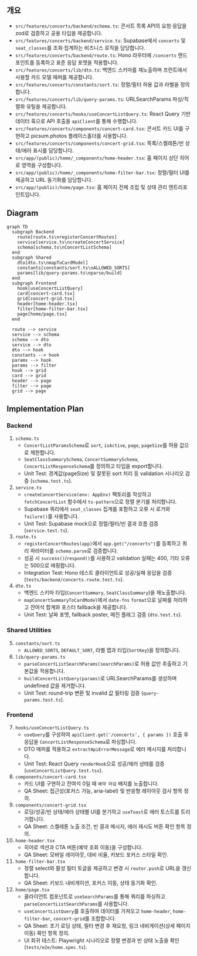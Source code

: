## 개요
- `src/features/concerts/backend/schema.ts`: 콘서트 목록 API의 요청·응답을 zod로 검증하고 공용 타입을 제공합니다.
- `src/features/concerts/backend/service.ts`: Supabase에서 `concerts` 및 `seat_classes`를 조회·집계하는 비즈니스 로직을 담당합니다.
- `src/features/concerts/backend/route.ts`: Hono 라우터에 `/concerts` 엔드포인트를 등록하고 표준 응답 포맷을 적용합니다.
- `src/features/concerts/lib/dto.ts`: 백엔드 스키마를 재노출하며 프런트에서 사용할 카드 모델 매퍼를 제공합니다.
- `src/features/concerts/constants/sort.ts`: 정렬/필터 허용 값과 라벨을 정의합니다.
- `src/features/concerts/lib/query-params.ts`: URLSearchParams 파싱/직렬화 유틸을 제공합니다.
- `src/features/concerts/hooks/useConcertListQuery.ts`: React Query 기반 데이터 훅으로 API 호출을 `apiClient`를 통해 수행합니다.
- `src/features/concerts/components/concert-card.tsx`: 콘서트 카드 UI를 구현하고 picsum.photos 플레이스홀더를 사용합니다.
- `src/features/concerts/components/concert-grid.tsx`: 목록/스켈레톤/빈 상태/에러 표시를 담당합니다.
- `src/app/(public)/home/_components/home-header.tsx`: 홈 페이지 상단 히어로 영역을 구성합니다.
- `src/app/(public)/home/_components/home-filter-bar.tsx`: 정렬/필터 UI를 제공하고 URL 동기화를 담당합니다.
- `src/app/(public)/home/page.tsx`: 홈 페이지 전체 조립 및 상태 관리 엔트리포인트입니다.

## Diagram
```mermaid
graph TD
  subgraph Backend
    route[route.ts\nregisterConcertRoutes]
    service[service.ts\ncreateConcertService]
    schema[schema.ts\nConcertListSchema]
  end
  subgraph Shared
    dto[dto.ts\nmapToCardModel]
    constants[constants/sort.ts\nALLOWED_SORTS]
    params[lib/query-params.ts\nparse/build]
  end
  subgraph Frontend
    hook[useConcertListQuery]
    card[concert-card.tsx]
    grid[concert-grid.tsx]
    header[home-header.tsx]
    filter[home-filter-bar.tsx]
    page[home/page.tsx]
  end

  route --> service
  service --> schema
  schema --> dto
  service --> dto
  dto --> hook
  constants --> hook
  params --> hook
  params --> filter
  hook --> grid
  card --> grid
  header --> page
  filter --> page
  grid --> page
```

## Implementation Plan
### Backend
1. `schema.ts`
   - `ConcertListParamsSchema`로 `sort`, `isActive`, `page`, `pageSize`를 허용 값으로 제한합니다.
   - `SeatClassSummarySchema`, `ConcertSummarySchema`, `ConcertListResponseSchema`를 정의하고 타입을 export합니다.
   - Unit Test: 경계값(pageSize) 및 잘못된 sort 처리 등 validation 시나리오 검증 (`schema.test.ts`).
2. `service.ts`
   - `createConcertService(env: AppEnv)` 팩토리를 작성하고 `fetchConcertList` 함수에서 `ts-pattern`으로 정렬 분기를 처리합니다.
   - Supabase 쿼리에서 `seat_classes` 집계를 포함하고 오류 시 로거와 `failure()`를 사용합니다.
   - Unit Test: Supabase mock으로 정렬/필터/빈 결과 흐름 검증 (`service.test.ts`).
3. `route.ts`
   - `registerConcertRoutes(app)`에서 `app.get("/concerts")`를 등록하고 쿼리 파라미터를 `schema.parse`로 검증합니다.
   - 성공 시 `success()`/`respond()`를 사용하고 validation 실패는 400, 기타 오류는 500으로 매핑합니다.
   - Integration Test: Hono 테스트 클라이언트로 성공/실패 응답을 검증 (`tests/backend/concerts.route.test.ts`).
4. `dto.ts`
   - 백엔드 스키마 타입(`ConcertSummary`, `SeatClassSummary`)을 재노출합니다.
   - `mapConcertSummaryToCardModel`에서 `date-fns` `format`으로 날짜를 처리하고 잔여석 합계와 포스터 fallback을 제공합니다.
   - Unit Test: 날짜 포맷, fallback poster, 매진 플래그 검증 (`dto.test.ts`).

### Shared Utilities
5. `constants/sort.ts`
   - `ALLOWED_SORTS`, `DEFAULT_SORT`, 라벨 맵과 타입(`SortKey`)을 정의합니다.
6. `lib/query-params.ts`
   - `parseConcertListSearchParams(searchParams)`로 허용 값만 추출하고 기본값을 적용합니다.
   - `buildConcertListQuery(params)`로 URLSearchParams를 생성하며 undefined 값을 제거합니다.
   - Unit Test: round-trip 변환 및 invalid 값 필터링 검증 (`query-params.test.ts`).

### Frontend
7. `hooks/useConcertListQuery.ts`
   - `useQuery`를 구성하여 `apiClient.get('/concerts', { params })` 호출 후 응답을 `ConcertListResponseSchema`로 파싱합니다.
   - DTO 매퍼를 적용하고 `extractApiErrorMessage`로 에러 메시지를 처리합니다.
   - Unit Test: React Query `renderHook`으로 성공/에러 상태를 검증 (`useConcertListQuery.test.tsx`).
8. `components/concert-card.tsx`
   - 카드 UI를 구현하고 잔여석 0일 때 `예약 마감` 배지를 노출합니다.
   - QA Sheet: 접근성(포커스 가능, aria-label) 및 반응형 레이아웃 검사 항목 정의.
9. `components/concert-grid.tsx`
   - 로딩/성공/빈 상태/에러 상태별 UI를 분기하고 `useToast`로 에러 토스트를 트리거합니다.
   - QA Sheet: 스켈레톤 노출 조건, 빈 결과 메시지, 에러 재시도 버튼 확인 항목 정의.
10. `home-header.tsx`
    - 히어로 섹션과 CTA 버튼(예약 조회 이동)을 구성합니다.
    - QA Sheet: 모바일 레이아웃, 대비 비율, 키보드 포커스 스타일 확인.
11. `home-filter-bar.tsx`
    - 정렬 select와 활성 필터 토글을 제공하고 변경 시 `router.push`로 URL을 갱신합니다.
    - QA Sheet: 키보드 내비게이션, 포커스 이동, 상태 동기화 확인.
12. `home/page.tsx`
    - 클라이언트 컴포넌트로 `useSearchParams`를 통해 쿼리를 파싱하고 `parseConcertListSearchParams`를 사용합니다.
    - `useConcertListQuery`를 호출하여 데이터를 가져오고 `home-header`, `home-filter-bar`, `concert-grid`를 조합합니다.
    - QA Sheet: 초기 로딩 상태, 필터 변경 후 재요청, 링크 네비게이션(상세 페이지 이동) 확인 항목 정의.
    - UI 회귀 테스트: Playwright 시나리오로 정렬 변경과 빈 상태 노출을 확인 (`tests/e2e/home.spec.ts`).
